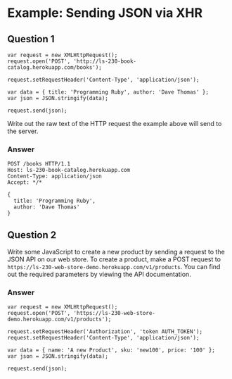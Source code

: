 # Example: Sending JSON via XHR

## Question 1

```
var request = new XMLHttpRequest();
request.open('POST', 'http://ls-230-book-catalog.herokuapp.com/books');

request.setRequestHeader('Content-Type', 'application/json');

var data = { title: 'Programming Ruby', author: 'Dave Thomas' };
var json = JSON.stringify(data);

request.send(json);
```

Write out the raw text of the HTTP request the example above will send to the server.

### Answer

```
POST /books HTTP/1.1
Host: ls-230-book-catalog.herokuapp.com
Content-Type: application/json
Accept: */*

{
  title: 'Programming Ruby',
  author: 'Dave Thomas'
}
```

## Question 2

Write some JavaScript to create a new product by sending a request to the JSON API on our web store. To create a product, make a POST request to `https://ls-230-web-store-demo.herokuapp.com/v1/products`. You can find out the required parameters by viewing the API documentation.

### Answer

```
var request = new XMLHttpRequest();
request.open('POST', 'https://ls-230-web-store-demo.herokuapp.com/v1/products');

request.setRequestHeader('Authorization', 'token AUTH_TOKEN');
request.setRequestHeader('Content-Type', 'application/json');

var data = { name: 'A new Product', sku: 'new100', price: '100' };
var json = JSON.stringify(data);

request.send(json);
```
